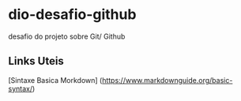 # dio-desafio-github
desafio do projeto sobre Git/ Github

## Links Uteis
[Sintaxe Basica Morkdown] (https://www.markdownguide.org/basic-syntax/)
